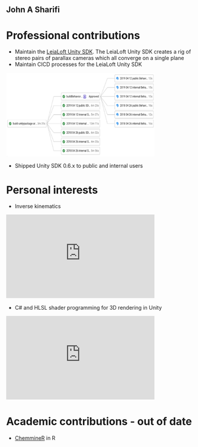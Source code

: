 ## John A Sharifi

# Professional contributions
- Maintain the [LeiaLoft Unity SDK](https://www.leialoft.com/tools). The LeiaLoft Unity SDK creates a rig of stereo pairs of parallax cameras which all converge on a single plane
- Maintain CICD processes for the LeiaLoft Unity SDK

<img src="https://raw.githubusercontent.com/johnasharifi/johnasharifi.github.io/main/_resources/UnitySDK_CICD.png" width="400" height="225">

- Shipped Unity SDK 0.6.x to public and internal users

# Personal interests

- Inverse kinematics

<iframe width="400" height="225" src="https://www.youtube-nocookie.com/embed/ICoIFynmPzw" frameborder="0" allow="accelerometer; autoplay; clipboard-write; encrypted-media; gyroscope; picture-in-picture" allowfullscreen></iframe>

- C# and HLSL shader programming for 3D rendering in Unity
<iframe width="400" height="225" src="https://www.youtube-nocookie.com/embed/kXaB1GFD2C4" frameborder="0" allow="accelerometer; autoplay; clipboard-write; encrypted-media; gyroscope; picture-in-picture" allowfullscreen></iframe>

# Academic contributions - out of date
- [ChemmineR](https://rdrr.io/github/girke-lab/ChemmineR-release/man/draw_sdf.html) in R

